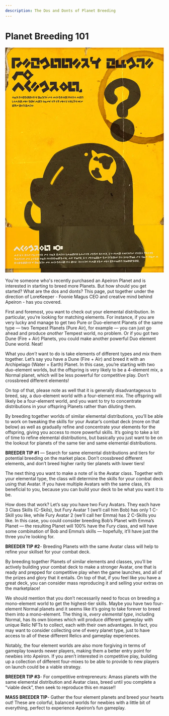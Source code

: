```yaml
---
description: The Dos and Donts of Planet Breeding
---
```


# Planet Breeding 101

<img src="../../../../../.gitbook/assets/image (14).png" alt="" data-size="original">

You're someone who's recently purchased an Apeiron Planet and is interested in starting to breed more Planets. But how should you get started? What are the dos and donts? This page, put together under the direction of LoreKeeper - Foonie Magus CEO and creative mind behind Apeiron - has you covered.

First and foremost, you want to check out your elemental distribution. In particular, you’re looking for matching elements. For instance, if you are very lucky and manage to get two Pure or Duo-element Planets of the same type — two Tempest Planets (Pure Air), for example — you can just go ahead and produce _another_ Tempest world, no problem. Or if you got two Dune (Fire + Air) Planets, you could make another powerful Duo element Dune world. Neat!

What you _don’t_ want to do is take elements of different types and mix them together. Let’s say you have a Dune (Fire + Air) and breed it with an Archipelago (Water + Earth) Planet. In this case, you’re starting with two duo-element worlds, but the offspring is very likely to be a 4-element mix, a Normal planet, which will be less powerful for competitive play. Don’t crossbreed different elements!

On top of that, please note as well that it is generally disadvantageous to breed, say, a duo-element world with a four-element mix. The offspring will likely be a four-element world, and you want to try to concentrate distributions in your offspring Planets rather than diluting them.

By breeding together worlds of similar elemental distributions, you’ll be able to work on tweaking the skills for your Avatar’s combat deck (more on that below) as well as gradually refine and concentrate your elements for the offspring, giving you access to more powerful skills. It’s going to take a lot of time to refine elemental distributions, but basically you just want to be on the lookout for planets of the same tier and same elemental distributions.

**BREEDER TIP #1** — Search for same elemental distributions and tiers for potential breeding on the market place. Don’t crossbreed different elements, and don’t breed higher rarity tier planets with lower tiers!

The next thing you want to make a note of is the Avatar class. Together with your elemental type, the class will determine the skills for your combat deck using that Avatar. If you have multiple Avatars with the same class, it’s beneficial to you, because you can build your deck to be what you want it to be.

How does that work? Let’s say you have two Fury Avatars. They each have 3 Class Skills (C-Skils), but Fury Avatar 1 (we’ll call him Bob) has only 1 C-Skill you like, while Fury Avatar 2 (we’ll call her Emma) has 2 C-Skills you like. In this case, you could consider breeding Bob’s Planet with Emma’s Planet — the resulting Planet will 100% have the Fury class, and will have some combination of Bob and Emma’s skills — hopefully, it’ll have just the three you’re looking for.

**BREEDER TIP #2**- Breeding Planets with the same Avatar class will help to refine your skillset for your combat deck.

By breeding together Planets of similar elements and classes, you’ll be actively building your combat deck to make a stronger Avatar, one that is ready and prepped for competitive play when the game launches, and all of the prizes and glory that it entails. On top of that, if you feel like you have a great deck, you can consider mass reproducing it and selling your extras on the marketplace!

We should mention that you don’t necessarily need to focus on breeding a mono-element world to get the highest-tier skills. Maybe you have two four-element Normal planets and it seems like it’s going to take forever to breed them into a mono-element. The thing is, _every elemental type_, including Normal, has its own biomes which will produce different gameplay with unique Relic NFTs to collect, each with their own advantages. In fact, you may want to consider collecting one of every planet type, just to have access to all of these different Relics and gameplay experiences.

Notably, the four element worlds are also more forgiving in terms of gameplay towards newer players, making them a better entry point for newbies into Apeiron. If you aren’t interested in competitive play, building up a collection of different four-mixes to be able to provide to new players on launch could be a viable strategy.

**BREEDER TIP #3**- For competitive entrepreneurs: Amass planets with the same elemental distribution and Avatar class, breed until you complete a “viable deck”, then seek to reproduce this en masse!!

**MASS BREEDER TIP**- Gather the four element planets and breed your hearts out! These are colorful, balanced worlds for newbies with a little bit of everything, perfect to experience Apeiron’s fun gameplay.
